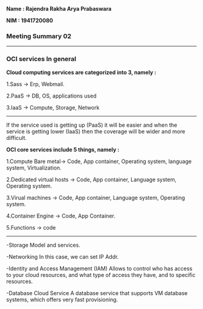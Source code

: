 **Name : Rajendra Rakha Arya Prabaswara**

**NIM : 1941720080**

### Meeting Summary 02
---


### OCI services In general

**Cloud computing services are categorized into 3, namely :**

1.Sass -> Erp, Webmail.

2.PaaS -> DB, OS, applications used 

3.IaaS -> Compute, Storage, Network

---
If the service used is getting up (PaaS) it will be easier and when the service is getting lower (IaaS) then the coverage will be wider and more difficult.

**OCI core services include 5 things, namely :**


1.Compute Bare metal-> Code, App container, Operating system, language system, Virtualization.

2.Dedicated virtual hosts -> Code, App container, Language system, Operating system. 

3.Virual machines -> Code, App container, Language system, Operating system. 

4.Container Engine -> Code, App Container.

5.Functions -> code 

---

-Storage Model and services. 

-Networking In this case, we can set IP Addr.

-Identity and Access Management (IAM) Allows to control who has access to your cloud resources, and what type of access they have, and to specific resources. 

-Database Cloud Service A database service that supports VM database systems, which offers very fast provisioning.
